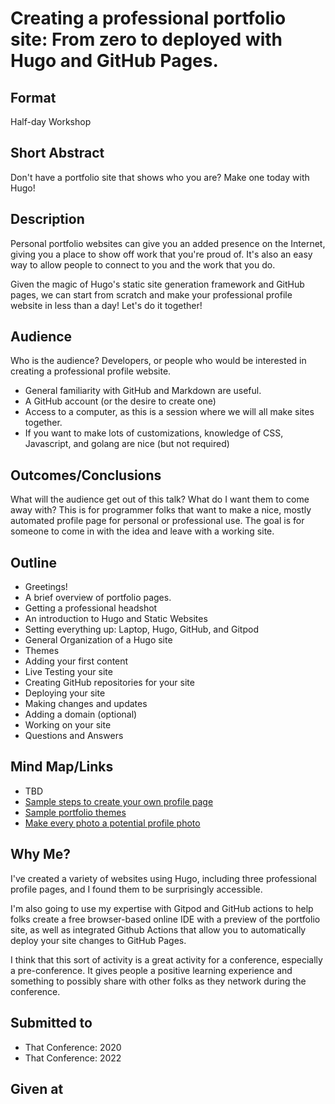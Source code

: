 # Creating a professional portfolio site: From zero to deployed with Hugo and GitHub Pages.

## Format
Half-day Workshop

## Short Abstract
Don't have a portfolio site that shows who you are? Make one today with Hugo!

## Description
Personal portfolio websites can give you an added presence on the Internet, giving you a place to show off work that you're proud of.  It's also an easy way to allow people to connect to you and the work that you do.

Given the magic of Hugo's static site generation framework and GitHub pages, we can start from scratch and make your professional profile website in less than a day!  Let's do it together!

## Audience
Who is the audience?
Developers, or people who would be interested in creating a professional profile website.
- General familiarity with GitHub and Markdown are useful.
- A GitHub account (or the desire to create one)
- Access to a computer, as this is a session where we will all make sites together.
- If you want to make lots of customizations, knowledge of CSS, Javascript, and golang are nice (but not required)

## Outcomes/Conclusions
What will the audience get out of this talk? What do I want them to come away with?
This is for programmer folks that want to make a nice, mostly automated profile page for personal or professional use.  The goal is for someone to come in with the idea and leave with a working site.

## Outline
- Greetings!
- A brief overview of portfolio pages.
- Getting a professional headshot
- An introduction to Hugo and Static Websites
- Setting everything up: Laptop, Hugo, GitHub, and Gitpod
- General Organization of a Hugo site
- Themes
- Adding your first content
- Live Testing your site
- Creating GitHub repositories for your site
- Deploying your site
- Making changes and updates
- Adding a domain (optional)
- Working on your site
- Questions and Answers

## Mind Map/Links
- TBD
- [Sample steps to create your own profile page](https://dev.to/zaracooper/create-your-developer-portfolio-using-hugo-and-github-pages-35en)
- [Sample portfolio themes](https://themes.gohugo.io/tags/portfolio/)
- [Make every photo a potential profile photo](https://getpocket.com/explore/item/make-every-photo-a-potential-profile-pic-by-learning-how-to-pose)


## Why Me?
I've created a variety of websites using Hugo, including three professional profile pages, and I found them to be surprisingly accessible.

I'm also going to use my expertise with Gitpod and GitHub actions to help folks create a free browser-based online IDE with a preview of the portfolio site, as well as integrated Github Actions that allow you to automatically deploy your site changes to GitHub Pages.

I think that this sort of activity is a great activity for a conference, especially a pre-conference.  It gives people a positive learning experience and something to possibly share with other folks as they network during the conference.

## Submitted to
- That Conference: 2020
- That Conference: 2022

## Given at

